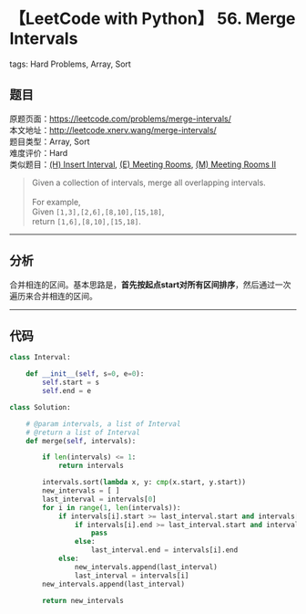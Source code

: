 # 【LeetCode with Python】 56. Merge Intervals
tags: Hard Problems, Array, Sort

## 题目
原题页面：<https://leetcode.com/problems/merge-intervals/><br/>
本文地址：<http://leetcode.xnerv.wang/merge-intervals/><br/>
题目类型：Array, Sort<br/>
难度评价：Hard<br/>
类似题目：[(H) Insert Interval](/insert-interval/), [(E) Meeting Rooms](/meeting-rooms/), [(M) Meeting Rooms II](/meeting-rooms-ii/)<br/>

> Given a collection of intervals, merge all overlapping intervals.<br/>
><br/>
> For example,<br/>
> Given `[1,3],[2,6],[8,10],[15,18]`,<br/>
> return `[1,6],[8,10],[15,18]`.<br/>

<!-- more -->

---
## 分析
合并相连的区间。基本思路是，**首先按起点start对所有区间排序**，然后通过一次遍历来合并相连的区间。<br/>

---
## 代码
``` python
class Interval:

    def __init__(self, s=0, e=0):
        self.start = s
        self.end = e

class Solution:

    # @param intervals, a list of Interval
    # @return a list of Interval
    def merge(self, intervals):

        if len(intervals) <= 1:
            return intervals

        intervals.sort(lambda x, y: cmp(x.start, y.start))
        new_intervals = [ ]
        last_interval = intervals[0]
        for i in range(1, len(intervals)):
            if intervals[i].start >= last_interval.start and intervals[i].start <= last_interval.end:
                if intervals[i].end >= last_interval.start and intervals[i].end <= last_interval.end:
                    pass
                else:
                    last_interval.end = intervals[i].end
            else:
                new_intervals.append(last_interval)
                last_interval = intervals[i]
        new_intervals.append(last_interval)

        return new_intervals
```

